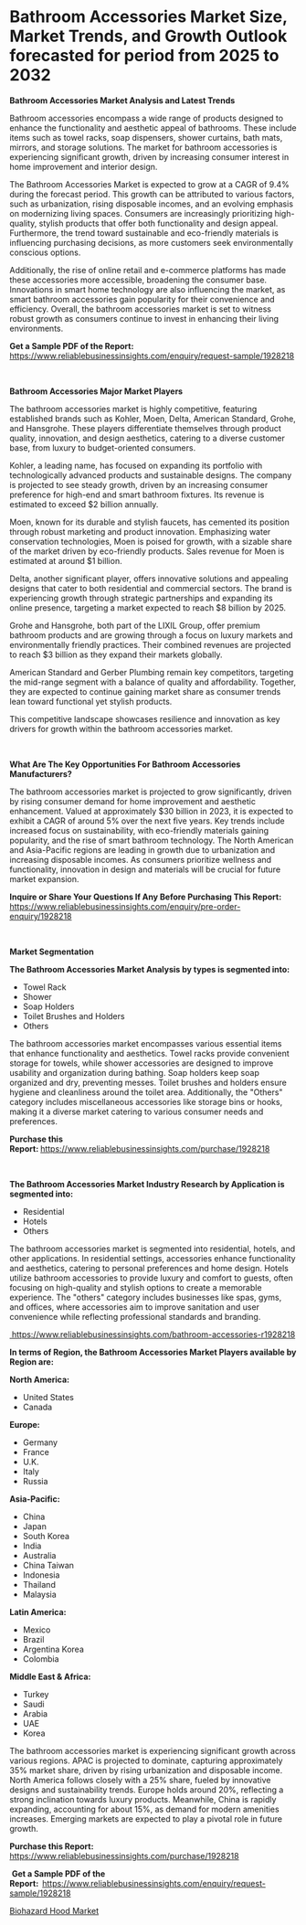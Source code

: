 <p><h1>Bathroom Accessories Market Size, Market Trends, and Growth Outlook forecasted for period from 2025 to 2032</h1></p><p><strong>Bathroom Accessories Market Analysis and Latest Trends</strong></p>
<p><p>Bathroom accessories encompass a wide range of products designed to enhance the functionality and aesthetic appeal of bathrooms. These include items such as towel racks, soap dispensers, shower curtains, bath mats, mirrors, and storage solutions. The market for bathroom accessories is experiencing significant growth, driven by increasing consumer interest in home improvement and interior design.</p><p>The Bathroom Accessories Market is expected to grow at a CAGR of 9.4% during the forecast period. This growth can be attributed to various factors, such as urbanization, rising disposable incomes, and an evolving emphasis on modernizing living spaces. Consumers are increasingly prioritizing high-quality, stylish products that offer both functionality and design appeal. Furthermore, the trend toward sustainable and eco-friendly materials is influencing purchasing decisions, as more customers seek environmentally conscious options.</p><p>Additionally, the rise of online retail and e-commerce platforms has made these accessories more accessible, broadening the consumer base. Innovations in smart home technology are also influencing the market, as smart bathroom accessories gain popularity for their convenience and efficiency. Overall, the bathroom accessories market is set to witness robust growth as consumers continue to invest in enhancing their living environments.</p></p>
<p><strong>Get a Sample PDF of the Report:&nbsp;</strong> <a href="https://www.reliablebusinessinsights.com/enquiry/request-sample/1928218?utm_campaign=2354&utm_medium=2&utm_source=Github&utm_content=ia&utm_term=08022025&utm_id=bathroom-accessories">https://www.reliablebusinessinsights.com/enquiry/request-sample/1928218</a></p>
<p>&nbsp;</p>
<p><strong>Bathroom Accessories Major Market Players</strong></p>
<p><p>The bathroom accessories market is highly competitive, featuring established brands such as Kohler, Moen, Delta, American Standard, Grohe, and Hansgrohe. These players differentiate themselves through product quality, innovation, and design aesthetics, catering to a diverse customer base, from luxury to budget-oriented consumers.</p><p>Kohler, a leading name, has focused on expanding its portfolio with technologically advanced products and sustainable designs. The company is projected to see steady growth, driven by an increasing consumer preference for high-end and smart bathroom fixtures. Its revenue is estimated to exceed $2 billion annually.</p><p>Moen, known for its durable and stylish faucets, has cemented its position through robust marketing and product innovation. Emphasizing water conservation technologies, Moen is poised for growth, with a sizable share of the market driven by eco-friendly products. Sales revenue for Moen is estimated at around $1 billion.</p><p>Delta, another significant player, offers innovative solutions and appealing designs that cater to both residential and commercial sectors. The brand is experiencing growth through strategic partnerships and expanding its online presence, targeting a market expected to reach $8 billion by 2025.</p><p>Grohe and Hansgrohe, both part of the LIXIL Group, offer premium bathroom products and are growing through a focus on luxury markets and environmentally friendly practices. Their combined revenues are projected to reach $3 billion as they expand their markets globally.</p><p>American Standard and Gerber Plumbing remain key competitors, targeting the mid-range segment with a balance of quality and affordability. Together, they are expected to continue gaining market share as consumer trends lean toward functional yet stylish products.</p><p>This competitive landscape showcases resilience and innovation as key drivers for growth within the bathroom accessories market.</p></p>
<p>&nbsp;</p>
<p><strong>What Are The Key Opportunities For Bathroom Accessories Manufacturers?</strong></p>
<p><p>The bathroom accessories market is projected to grow significantly, driven by rising consumer demand for home improvement and aesthetic enhancement. Valued at approximately $30 billion in 2023, it is expected to exhibit a CAGR of around 5% over the next five years. Key trends include increased focus on sustainability, with eco-friendly materials gaining popularity, and the rise of smart bathroom technology. The North American and Asia-Pacific regions are leading in growth due to urbanization and increasing disposable incomes. As consumers prioritize wellness and functionality, innovation in design and materials will be crucial for future market expansion.</p></p>
<p><strong>Inquire or Share Your Questions If Any Before Purchasing This Report:</strong> <a href="https://www.reliablebusinessinsights.com/enquiry/pre-order-enquiry/1928218?utm_campaign=2354&utm_medium=2&utm_source=Github&utm_content=ia&utm_term=08022025&utm_id=bathroom-accessories">https://www.reliablebusinessinsights.com/enquiry/pre-order-enquiry/1928218</a></p>
<p>&nbsp;</p>
<p><strong>Market Segmentation</strong></p>
<p><strong>The Bathroom Accessories Market Analysis by types is segmented into:</strong></p>
<p><ul><li>Towel Rack</li><li>Shower</li><li>Soap Holders</li><li>Toilet Brushes and Holders</li><li>Others</li></ul></p>
<p><p>The bathroom accessories market encompasses various essential items that enhance functionality and aesthetics. Towel racks provide convenient storage for towels, while shower accessories are designed to improve usability and organization during bathing. Soap holders keep soap organized and dry, preventing messes. Toilet brushes and holders ensure hygiene and cleanliness around the toilet area. Additionally, the "Others" category includes miscellaneous accessories like storage bins or hooks, making it a diverse market catering to various consumer needs and preferences.</p></p>
<p><strong>Purchase this Report:&nbsp;</strong><a href="https://www.reliablebusinessinsights.com/purchase/1928218?utm_campaign=2354&utm_medium=2&utm_source=Github&utm_content=ia&utm_term=08022025&utm_id=bathroom-accessories">https://www.reliablebusinessinsights.com/purchase/1928218</a></p>
<p>&nbsp;</p>
<p><strong>The Bathroom Accessories Market Industry Research by Application is segmented into:</strong></p>
<p><ul><li>Residential</li><li>Hotels</li><li>Others</li></ul></p>
<p><p>The bathroom accessories market is segmented into residential, hotels, and other applications. In residential settings, accessories enhance functionality and aesthetics, catering to personal preferences and home design. Hotels utilize bathroom accessories to provide luxury and comfort to guests, often focusing on high-quality and stylish options to create a memorable experience. The "others" category includes businesses like spas, gyms, and offices, where accessories aim to improve sanitation and user convenience while reflecting professional standards and branding.</p></p>
<p><a href="https://www.reliablebusinessinsights.com/bathroom-accessories-r1928218?utm_campaign=2354&utm_medium=2&utm_source=Github&utm_content=ia&utm_term=08022025&utm_id=bathroom-accessories">&nbsp;https://www.reliablebusinessinsights.com/bathroom-accessories-r1928218</a></p>
<p><strong>In terms of Region, the Bathroom Accessories Market Players available by Region are:</strong></p>
<p>
    <p> <strong> North America: </strong>
        <ul>
            <li>United States</li>
            <li>Canada</li>
        </ul>
        </p> 
    <p> <strong> Europe: </strong>
        <ul>
            <li>Germany</li>
            <li>France</li>
            <li>U.K.</li>
            <li>Italy</li>
            <li>Russia</li>
        </ul>
        </p> 
    <p> <strong> Asia-Pacific: </strong>
        <ul>
            <li>China</li>
            <li>Japan</li>
            <li>South Korea</li>
            <li>India</li>
            <li>Australia</li>
            <li>China Taiwan</li>
            <li>Indonesia</li>
            <li>Thailand</li>
            <li>Malaysia</li>
        </ul>
        </p> 
    <p> <strong> Latin America: </strong>
        <ul>
            <li>Mexico</li>
            <li>Brazil</li>
            <li>Argentina Korea</li>
            <li>Colombia</li>
        </ul>
        </p> 
    <p> <strong> Middle East & Africa: </strong>
        <ul>
            <li>Turkey</li>
            <li>Saudi</li>
            <li>Arabia</li>
            <li>UAE</li>
            <li>Korea</li>
        </ul>
    </p>
    </p>
<p><p>The bathroom accessories market is experiencing significant growth across various regions. APAC is projected to dominate, capturing approximately 35% market share, driven by rising urbanization and disposable income. North America follows closely with a 25% share, fueled by innovative designs and sustainability trends. Europe holds around 20%, reflecting a strong inclination towards luxury products. Meanwhile, China is rapidly expanding, accounting for about 15%, as demand for modern amenities increases. Emerging markets are expected to play a pivotal role in future growth.</p></p>
<p><strong>Purchase this Report: </strong><a href="https://www.reliablebusinessinsights.com/purchase/1928218?utm_campaign=2354&utm_medium=2&utm_source=Github&utm_content=ia&utm_term=08022025&utm_id=bathroom-accessories">https://www.reliablebusinessinsights.com/purchase/1928218</a></p>
<p>&nbsp;<strong>Get a Sample PDF of the Report:&nbsp;&nbsp;</strong><a href="https://www.reliablebusinessinsights.com/enquiry/request-sample/1928218?utm_campaign=2354&utm_medium=2&utm_source=Github&utm_content=ia&utm_term=08022025&utm_id=bathroom-accessories">https://www.reliablebusinessinsights.com/enquiry/request-sample/1928218</a></p>
<p><strong></strong></p>
<p><p><a href="https://github.com/barnickclara79/Market-Research-Report-List-1/blob/main/biohazard-hood-market.md?utm_campaign=2354&utm_medium=2&utm_source=Github&utm_content=ia&utm_term=08022025&utm_id=bathroom-accessories">Biohazard Hood Market</a></p></p>